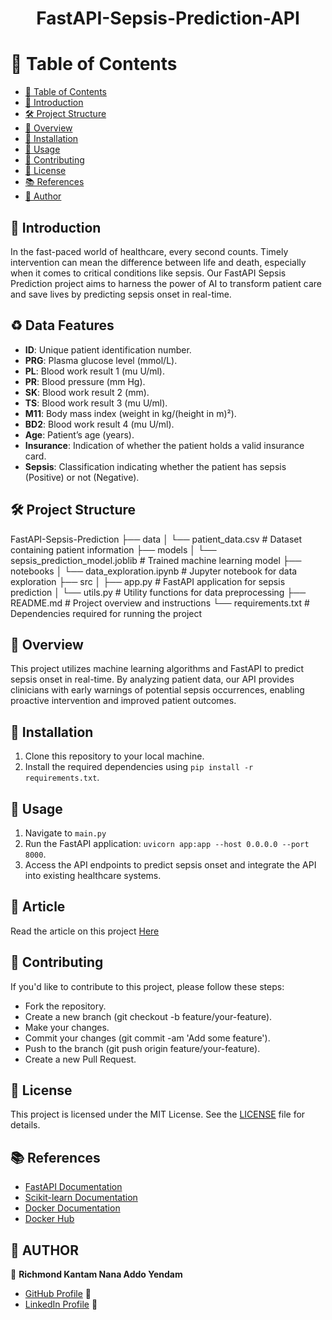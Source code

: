 <div align="center">
  <h1><b>FastAPI-Sepsis-Prediction-API</b></h1>
</div>

# 📕 Table of Contents

- [📕 Table of Contents](#table-of-contents)
- [🎈 Introduction](#introduction)
- [🛠 Project Structure](#project-structure)
- [📝 Overview](#overview)
- [🔧 Installation](#installation)
- [🚀 Usage](#usage)
- [🤝 Contributing](#contributing)
- [🔏 License](#license)
- [📚 References](#references)
- [👤 Author](#author)

## 🎈 Introduction
In the fast-paced world of healthcare, every second counts. Timely intervention can mean the difference between life and death, especially when it comes to critical conditions like sepsis. Our FastAPI Sepsis Prediction project aims to harness the power of AI to transform patient care and save lives by predicting sepsis onset in real-time.

## ♻ Data Features
- **ID**: Unique patient identification number.
- **PRG**: Plasma glucose level (mmol/L).
- **PL**: Blood work result 1 (mu U/ml).
- **PR**: Blood pressure (mm Hg).
- **SK**: Blood work result 2 (mm).
- **TS**: Blood work result 3 (mu U/ml).
- **M11**: Body mass index (weight in kg/(height in m)²).
- **BD2**: Blood work result 4 (mu U/ml).
- **Age**: Patient’s age (years).
- **Insurance**: Indication of whether the patient holds a valid insurance card.
- **Sepsis**: Classification indicating whether the patient has sepsis (Positive) or not (Negative).

## 🛠 Project Structure
FastAPI-Sepsis-Prediction
├── data
│ └── patient_data.csv # Dataset containing patient information
├── models
│ └── sepsis_prediction_model.joblib # Trained machine learning model
├── notebooks
│ └── data_exploration.ipynb # Jupyter notebook for data exploration
├── src
│ ├── app.py # FastAPI application for sepsis prediction
│ └── utils.py # Utility functions for data preprocessing
├── README.md # Project overview and instructions
└── requirements.txt # Dependencies required for running the project


## 📝 Overview
This project utilizes machine learning algorithms and FastAPI to predict sepsis onset in real-time. By analyzing patient data, our API provides clinicians with early warnings of potential sepsis occurrences, enabling proactive intervention and improved patient outcomes.

## 🔧 Installation
1. Clone this repository to your local machine.
2. Install the required dependencies using `pip install -r requirements.txt`.

## 🚀 Usage
1. Navigate to `main.py`
2. Run the FastAPI application: `uvicorn app:app --host 0.0.0.0 --port 8000`.
3. Access the API endpoints to predict sepsis onset and integrate the API into existing healthcare systems.

## 📝 Article
Read the article on this project [Here](https://www.linkedin.com/pulse/classification-predicting-sepsis-machine-learning-fastapi-kantam-k3xwe)

## 🤝 Contributing
If you'd like to contribute to this project, please follow these steps:

- Fork the repository.
- Create a new branch (git checkout -b feature/your-feature).
- Make your changes.
- Commit your changes (git commit -am 'Add some feature').
- Push to the branch (git push origin feature/your-feature).
- Create a new Pull Request.

## 🔏 License
This project is licensed under the MIT License. See the [LICENSE](LICENSE) file for details.

## 📚 References
- [FastAPI Documentation](https://fastapi.tiangolo.com/)
- [Scikit-learn Documentation](https://scikit-learn.org/stable/documentation.html)
- [Docker Documentation](https://docs.docker.com/)
- [Docker Hub](https://hub.docker.com/)

## 👤 AUTHOR
🤵 **Richmond Kantam Nana Addo Yendam**
- [GitHub Profile](https://github.com/RichieRichMoC) 🐙
- [LinkedIn Profile](https://www.linkedin.com/in/richmond-kantam-9b6049114/) 💼
